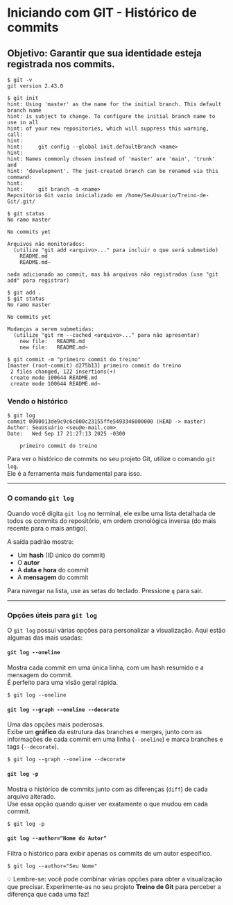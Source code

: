 # Iniciando com GIT - Histórico de commits

## Objetivo: Garantir que sua identidade esteja registrada nos commits.

    $ git -v
    git version 2.43.0

    $ git init
    hint: Using 'master' as the name for the initial branch. This default branch name
    hint: is subject to change. To configure the initial branch name to use in all
    hint: of your new repositories, which will suppress this warning, call:
    hint: 
    hint:     git config --global init.defaultBranch <name>
    hint: 
    hint: Names commonly chosen instead of 'master' are 'main', 'trunk' and
    hint: 'development'. The just-created branch can be renamed via this command:
    hint: 
    hint:     git branch -m <name>
    Repositório Git vazio inicializado em /home/SeuUsuario/Treino-de-Git/.git/

    $ git status
    No ramo master

    No commits yet

    Arquivos não monitorados:
      (utilize "git add <arquivo>..." para incluir o que será submetido)
        README.md
        README.md~

    nada adicionado ao commit, mas há arquivos não registrados (use "git add" para registrar)

    $ git add .
    $ git status
    No ramo master

    No commits yet

    Mudanças a serem submetidas:
      (utilize "git rm --cached <arquivo>..." para não apresentar)
        new file:   README.md
        new file:   README.md~

    $ git commit -m "primeiro commit do treino"
    [master (root-commit) d275b13] primeiro commit do treino
     2 files changed, 122 insertions(+)
     create mode 100644 README.md
     create mode 100644 README.md~

### Vendo o histórico

    $ git log
    commit 0000013de9c9c6c000c23155ffe5493346000000 (HEAD -> master)
    Author: SeuUsuário <seu@e-mail.com>
    Date:   Wed Sep 17 21:27:13 2025 -0300

        primeiro commit do treino

Para ver o histórico de commits no seu projeto Git, utilize o comando `git log`.  
Ele é a ferramenta mais fundamental para isso.

---

### O comando `git log`

Quando você digita `git log` no terminal, ele exibe uma lista detalhada de todos os commits do repositório, em ordem cronológica inversa (do mais recente para o mais antigo).

A saída padrão mostra:

- Um **hash** (ID único do commit)  
- O **autor**  
- A **data e hora** do commit  
- A **mensagem** do commit  

Para navegar na lista, use as setas do teclado. Pressione `q` para sair.

---

### Opções úteis para `git log`

O `git log` possui várias opções para personalizar a visualização. Aqui estão algumas das mais usadas:

#### `git log --oneline`

Mostra cada commit em uma única linha, com um hash resumido e a mensagem do commit.  
É perfeito para uma visão geral rápida.

    $ git log --oneline

#### `git log --graph --oneline --decorate`

Uma das opções mais poderosas.  
Exibe um **gráfico** da estrutura das branches e merges, junto com as informações de cada commit em uma linha (`--oneline`) e marca branches e tags (`--decorate`).

    $ git log --graph --oneline --decorate

#### `git log -p`

Mostra o histórico de commits junto com as diferenças (`diff`) de cada arquivo alterado.  
Use essa opção quando quiser ver exatamente o que mudou em cada commit.

    $ git log -p

#### `git log --author="Nome do Autor"`

Filtra o histórico para exibir apenas os commits de um autor específico.

    $ git log --author="Seu Nome"

💡 Lembre-se: você pode combinar várias opções para obter a visualização que precisar. Experimente-as no seu projeto **Treino de Git** para perceber a diferença que cada uma faz!
